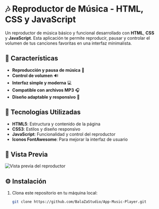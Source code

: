# 🎶 Reproductor de Música - HTML, CSS y JavaScript

Un reproductor de música básico y funcional desarrollado con **HTML**, **CSS** y **JavaScript**. Esta aplicación te permite reproducir, pausar y controlar el volumen de tus canciones favoritas en una interfaz minimalista.

## 🌟 Características

- **Reproducción y pausa de música** 🎵
- **Control de volumen** 🔊
- **Interfaz simple y moderna** 💻
- **Compatible con archivos MP3** 🎧
- **Diseño adaptable y responsivo** 📱

## 🚀 Tecnologías Utilizadas

- **HTML5**: Estructura y contenido de la página
- **CSS3**: Estilos y diseño responsivo
- **JavaScript**: Funcionalidad y control del reproductor
- **Iconos FontAwesome**: Para mejorar la interfaz de usuario

## 📸 Vista Previa

![Vista previa del reproductor](My-Media-Resources/ScreenPlayerMusic.png)

## ⚙️ Instalación

1. Clona este repositorio en tu máquina local:
   ```bash
   git clone https://github.com/BalaZaStudio/App-Music-Player.git
